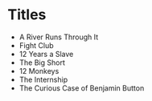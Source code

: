 # Titles

* A River Runs Through It
* Fight Club
* 12 Years a Slave
* The Big Short
* 12 Monkeys
* The Internship
* The Curious Case of Benjamin Button
